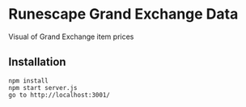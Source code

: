# Runescape Grand Exchange Data


Visual of Grand Exchange item prices


## Installation
```
npm install
npm start server.js
go to http://localhost:3001/
```

